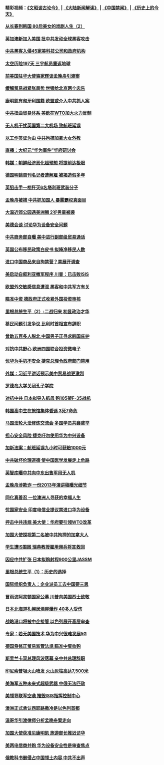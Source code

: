 #### 精彩视频：[《文昭谈古论今》](https://github.com/gfw-breaker/wenzhao/blob/master/README.md?t=12210331) | [《大陆新闻解读》](https://github.com/gfw-breaker/ntdtv-comedy/blob/master/README.md?t=12210331) | [《中国禁闻》](https://github.com/gfw-breaker/ntdtv-news/blob/master/README.md?t=12210331) | [《历史上的今天》](https://github.com/gfw-breaker/today-in-history/blob/master/README.md?t=12210331) 

#### [从长春到韩国 80后美女的戏剧人生（2）](../pages/nsc418/n10916777.md?t=12210331) 

#### [英加澳新加入美国 批中共发动全球黑客攻击](../pages/nsc418/n10923357.md?t=12210331) 

#### [中共黑客入侵45家美科技公司和政府机构](../pages/nsc418/n10923136.md?t=12210331) 

#### [太空历险197天 三宇航员重返地球](../pages/nsc418/n10922909.md?t=12210331) 

#### [前美国驻华大使骆家辉谈孟晚舟引渡案](../pages/nsc418/n10923038.md?t=12210331) 

#### [缓解贸易战紧张局势 世银给北京两个忠告](../pages/nsc418/n10923048.md?t=12210331) 

#### [康明凯有匈牙利国籍 欧盟或介入中共抓人案](../pages/nsc418/n10922924.md?t=12210331) 

#### [中共扭曲贸易体系 美欧在WTO加大火力反制](../pages/nsc418/n10922906.md?t=12210331) 

#### [无人机干扰英国第二大机场 致航班延误](../pages/nsc418/n10922740.md?t=12210331) 

#### [以工作签证为由 中共拘捕加拿大女外教](../pages/nsc418/n10922534.md?t=12210331) 

#### [直播：大纪元“华为事件”华府研讨会](../pages/nsc418/n10921256.md?t=12210331) 

#### [韩媒：朝鲜经济恶化超预想 将提前达极限](../pages/nsc418/n10921675.md?t=12210331) 

#### [德国明镜周刊名记者遭解雇 被揭造假多年](../pages/nsc418/n10922296.md?t=12210331) 

#### [英狙击手一枪歼灭6名塔利班武装分子](../pages/nsc418/n10921949.md?t=12210331) 

#### [孟晚舟被捕 中共抓加国人 暴露霸权真面目](../pages/nsc418/n10921038.md?t=12210331) 

#### [大温近郊公园遇美洲狮 2岁男童被袭](../pages/nsc418/n10921281.md?t=12210331) 

#### [美德会谈 讨论华为设备安全问题](../pages/nsc418/n10921303.md?t=12210331) 

#### [中共商务部自曝 美中进行副部级贸易通话](../pages/nsc418/n10920635.md?t=12210331) 

#### [英国公布移民政策白皮书 拟降净移民人数](../pages/nsc418/n10920597.md?t=12210331) 

#### [进口中国商品来自拘禁营？美展开调查](../pages/nsc418/n10920326.md?t=12210331) 

#### [美启动自叙利亚撤军程序 川普：已击败ISIS](../pages/nsc418/n10920579.md?t=12210331) 

#### [欧盟外交敏感信息遭泄 黑客和中共军方有关](../pages/nsc418/n10920529.md?t=12210331) 

#### [瞄准中资 德政府正式收紧外国投资审核](../pages/nsc418/n10920547.md?t=12210331) 

#### [里根总统生平（2）:二战归来 初显政治才华](../pages/nsc418/n10919484.md?t=12210331) 

#### [移民问题引发争议 比利时首相宣布辞职](../pages/nsc418/n10919907.md?t=12210331) 

#### [曾助五百多人脱北 中国男子正寻求韩国庇护](../pages/nsc418/n10919978.md?t=12210331) 

#### [对抗中共野心 欧洲四国联合投资微电子](../pages/nsc418/n10918997.md?t=12210331) 

#### [忧华为手机不安全 捷克总理令政府部门禁用](../pages/nsc418/n10918771.md?t=12210331) 

#### [外媒：习近平讲话预示美中贸易战更激烈](../pages/nsc418/n10918487.md?t=12210331) 

#### [罗德岛大学关闭孔子学院](../pages/nsc418/n10918386.md?t=12210331) 

#### [对抗中共 日本拟导入航母 购105架F-35战机](../pages/nsc418/n10917626.md?t=12210331) 

#### [韩国高中生在旅馆集体昏迷 3死7命危](../pages/nsc418/n10917805.md?t=12210331) 

#### [马国法轮大法修炼交流会 多国学员共襄盛举](../pages/nsc418/n10916286.md?t=12210331) 

#### [担心安全风险 捷克吁勿使用华为中兴设备](../pages/nsc418/n10916667.md?t=12210331) 

#### [加新法案：航班延误九小时可获赔1000元](../pages/nsc418/n10917325.md?t=12210331) 

#### [中共破坏伦理道德 使中国医学发展走上危路](../pages/nsc418/n10916806.md?t=12210331) 

#### [英智库曝中共向中东出售军用无人机](../pages/nsc418/n10916426.md?t=12210331) 

#### [孟晚舟涉欺诈 一份2013年演讲稿曝光细节](../pages/nsc418/n10916405.md?t=12210331) 

#### [同化真善忍 一位澳洲人寻获的幸福人生](../pages/nsc418/n10916061.md?t=12210331) 

#### [忧国家安全 印度电信业提议禁进口华为设备](../pages/nsc418/n10916414.md?t=12210331) 

#### [抨击中共违规 美大使：华府要引领WTO改革](../pages/nsc418/n10916337.md?t=12210331) 

#### [加国大使探视第二名被中共拘押的加拿大人](../pages/nsc418/n10916036.md?t=12210331) 

#### [学生遭IS围困 瑞典教授雇用佣兵将其救回](../pages/nsc418/n10915702.md?t=12210331) 

#### [因应中共扩张 日本拟购射程900公里JASSM](../pages/nsc418/n10915667.md?t=12210331) 

#### [里根总统生平（1）：历史的选择](../pages/nsc418/n10915488.md?t=12210331) 

#### [国际组织负责人：企业派员工去中国要三思](../pages/nsc418/n10914918.md?t=12210331) 

#### [冒雨访阿灵顿国家公墓 川普向美国烈士致敬](../pages/nsc418/n10914684.md?t=12210331) 

#### [日本北海道札幌居酒屋爆炸 40多人受伤](../pages/nsc418/n10914726.md?t=12210331) 

#### [战略港口将被中企接管 以色列展开高层审查](../pages/nsc418/n10914656.md?t=12210331) 

#### [专家：若无美国技术 华为中兴很难发展5G](../pages/nsc418/n10913393.md?t=12210331) 

#### [德国将修正贸易监管法规 瞄准中资收购](../pages/nsc418/n10914486.md?t=12210331) 

#### [斯里兰卡双总理风波落幕 亲中共总理辞职](../pages/nsc418/n10914382.md?t=12210331) 

#### [印尼索普坦火山喷发 火山灰柱高达7,500米](../pages/nsc418/n10914220.md?t=12210331) 

#### [美海军五种未来式超级武器 中俄无法匹敌](../pages/nsc418/n10913021.md?t=12210331) 

#### [美领导联军空袭 摧毁ISIS指挥控制中心](../pages/nsc418/n10913380.md?t=12210331) 

#### [澳洲正式承认西耶路撒冷是以色列首都](../pages/nsc418/n10913314.md?t=12210331) 

#### [温哥华引渡律师分析孟晚舟案走向](../pages/nsc418/n10911970.md?t=12210331) 

#### [加国大使获准见康明凯 旅游部长推迟访华](../pages/nsc418/n10912174.md?t=12210331) 

#### [美两电信商并购 华为设备安全性是审查焦点](../pages/nsc418/n10911931.md?t=12210331) 

#### [俄教科书删侵占中国领土内容 中共不出声](../pages/nsc418/n10911833.md?t=12210331) 

